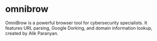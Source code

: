 # omnibrow
OmniBrow is a powerful browser tool for cybersecurity specialists. It features URL parsing, Google Dorking, and domain information lookup, created by Alik Paranyan.
